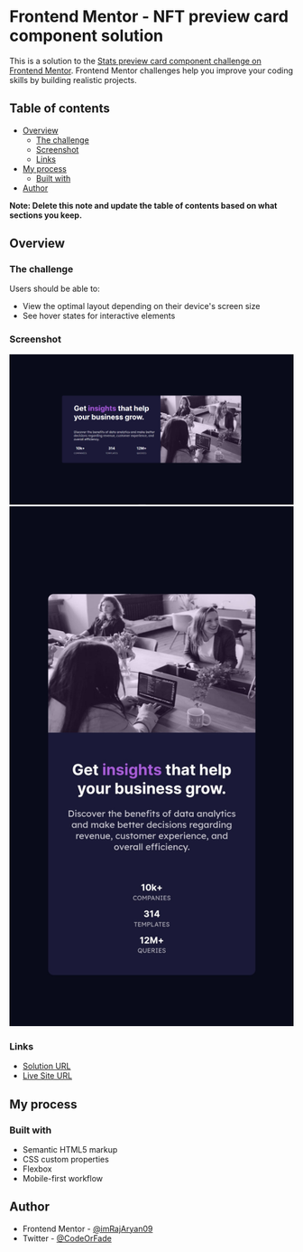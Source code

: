 # Frontend Mentor - NFT preview card component solution

This is a solution to the [Stats preview card component challenge on Frontend Mentor](https://www.frontendmentor.io/challenges/stats-preview-card-component-8JqbgoU62). Frontend Mentor challenges help you improve your coding skills by building realistic projects. 

## Table of contents

- [Overview](#overview)
  - [The challenge](#the-challenge)
  - [Screenshot](#screenshot)
  - [Links](#links)
- [My process](#my-process)
  - [Built with](#built-with)
- [Author](#author)


**Note: Delete this note and update the table of contents based on what sections you keep.**

## Overview

### The challenge

Users should be able to:

- View the optimal layout depending on their device's screen size
- See hover states for interactive elements

### Screenshot

![](./Screenshot-Web.png)
![](./Screenshot-Mobile.jpg)

### Links

- [Solution URL](https://imrajaryan09.github.io/stats-card/)
- [Live Site URL](https://imrajaryan09.github.io/stats-card/)

## My process

### Built with

- Semantic HTML5 markup
- CSS custom properties
- Flexbox
- Mobile-first workflow



## Author

- Frontend Mentor - [@imRajAryan09](https://www.frontendmentor.io/profile/imRajAryan09)
- Twitter - [@CodeOrFade](https://www.twitter.com/CodeOrFade)
